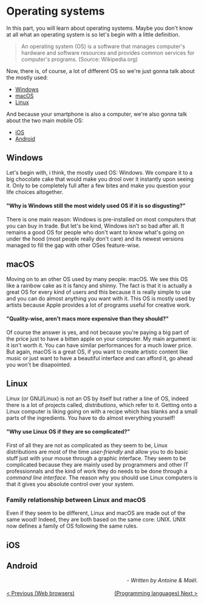 # Operating systems

In this part, you will learn about operating systems. Maybe you don't know at all what an operating system is so let's begin with a little definition.

> An operating system (OS) is a software that manages computer's hardware and software resources and provides common services for computer's programs. (Source: Wikipedia.org)

Now, there is, of course, a lot of different OS so we're just gonna talk about the mostly used:
* [Windows](#windows)
* [macOS](#macos)
* [Linux](#linux)

And because your smartphone is also a computer, we're also gonna talk about the two main mobile OS:

* [iOS](#ios)
* [Android](#android)

## Windows

Let's begin with, i think, the mostly used OS: Windows. We compare it to a big chocolate cake that would make you drool over it instantly upon seeing it. Only to be completely full after a few bites and make you question your life choices altogether.

#### "Why is Windows still the most widely used OS if it is so disgusting?"

There is one main reason: Windows is pre-installed on most computers that you can buy in trade. But let's be kind, Windows isn't so bad after all. It remains a good OS for people who don't want to know what's going on under the hood (most people really don't care) and its newest versions managed to fill the gap with other OSes feature-wise.

## macOS

Moving on to an other OS used by many people: macOS. We see this OS like a rainbow cake as it is fancy and shinny. The fact is that it is actually a great OS for every kind of users and this because it is really simple to use and you can do almost anything you want with it. This OS is mostly used by artists because Apple provides a lot of programs useful for creative work.

#### "Quality-wise, aren't macs more expensive than they should?"

Of course the answer is yes, and not because you're paying a big part of the price just to have a bitten apple on your computer. My main argument is: it isn't worth it. You can have similar performances for a much lower price. But again, macOS is a great OS, if you want to create artistic content like music or just want to have a beautiful interface and can afford it, go ahead you won't be disapointed.

## Linux

Linux (or GNU/Linux) is not an OS by itself but rather a line of OS, indeed there is a lot of projects called, _distributions_, which refer to it. Getting onto a Linux computer is liking going on with a recipe which has blanks and a small parts of the ingredients. You have to do almost everything yourself!

#### "Why use Linux OS if they are so complicated?"

First of all they are not as complicated as they seem to be, Linux distributions are most of the time _user-friendly_ and allow you to do basic stuff just with your mouse through a graphic interface.
They seem to be complicated because they are mainly used by programmers and other IT professionnals and the kind of work they do needs to be done through a _command line interface_. The reason why you should use Linux computers is that it gives you absolute control over your system.

### Family relationship between Linux and macOS

Even if they seem to be different, Linux and macOS are made out of the same wood! Indeed, they are both based on the same core: UNIX. UNIX now defines a family of OS following the same rules.

## iOS



## Android


<span style="float:right">_- Written by Antoine & Maël._</span>
<br/><br/>
<span style="float:left">[< Previous (Web browsers)](../WebBrowsers)</span><span style="float:right">[(Programming languages) Next >](../ProgrammingLanguages)</span>
